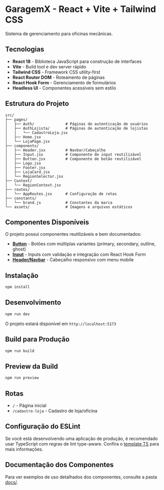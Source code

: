 # GaragemX - React + Vite + Tailwind CSS

Sistema de gerenciamento para oficinas mecânicas.

## Tecnologias

- **React 18** - Biblioteca JavaScript para construção de interfaces
- **Vite** - Build tool e dev server rápido
- **Tailwind CSS** - Framework CSS utility-first
- **React Router DOM** - Roteamento de páginas
- **React Hook Form** - Gerenciamento de formulários
- **Headless UI** - Componentes acessíveis sem estilo

## Estrutura do Projeto

```
src/
├── pages/
│   ├── Auth/              # Páginas de autenticação de usuários
│   ├── AuthLojista/       # Páginas de autenticação de lojistas
│   │   └── CadastroLoja.jsx
│   ├── Home.jsx
│   └── LojaPage.jsx
├── components/
│   ├── Header.jsx         # Navbar/Cabeçalho
│   ├── Input.jsx          # Componente de input reutilizável
│   ├── Button.jsx         # Componente de botão reutilizável
│   ├── Logo.jsx
│   ├── Footer.jsx
│   ├── LojaCard.jsx
│   └── RegionSelector.jsx
├── Context/
│   └── RegionContext.jsx
├── routes/
│   └── AppRoutes.jsx      # Configuração de rotas
├── constants/
│   └── brand.js           # Constantes da marca
└── assets/                # Imagens e arquivos estáticos
```

## Componentes Disponíveis

O projeto possui componentes reutilizáveis e bem documentados:

- **[Button](docs/BUTTON_USAGE.md)** - Botões com múltiplas variantes (primary, secondary, outline, ghost)
- **[Input](docs/INPUT_USAGE.md)** - Inputs com validação e integração com React Hook Form
- **[Header/Navbar](docs/NAVBAR_USAGE.md)** - Cabeçalho responsivo com menu mobile

## Instalação

```bash
npm install
```

## Desenvolvimento

```bash
npm run dev
```

O projeto estará disponível em `http://localhost:5173`

## Build para Produção

```bash
npm run build
```

## Preview da Build

```bash
npm run preview
```

## Rotas

- `/` - Página inicial
- `/cadastro-loja` - Cadastro de loja/oficina

## Configuração do ESLint

Se você está desenvolvendo uma aplicação de produção, é recomendado usar TypeScript com regras de lint type-aware. Confira o [template TS](https://github.com/vitejs/vite/tree/main/packages/create-vite/template-react-ts) para mais informações.

## Documentação dos Componentes

Para ver exemplos de uso detalhados dos componentes, consulte a pasta [docs/](docs/).
